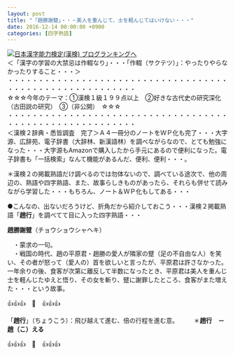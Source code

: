 ```yaml
---
layout: post
title: "「趙勝謝躄」・・・美人を重んじて、士を軽んじてはいけない・・・"
date: 2016-12-14 00:00:00 +0900
categories: [四字熟語]
---
```


[![](/syuusyuu9701/assets/images/「趙勝謝躄」・・・美人を重んじて、士を軽んじてはいけない・・・-br_c_3028_1.gif)](http://blog.with2.net/link.php?1659096:3028 "日本漢字能力検定(漢検) ブログランキングへ")[日本漢字能力検定(漢検) ブログランキングへ](http://blog.with2.net/link.php?1659096:3028)  
＜「漢字の学習の大禁忌は作輟なり」・・・「作輟（サクテツ）」：やったりやらなかったりすること・・・＞  
・・・・・・・・・・・・・・・・・・・・・・・・・・・・・・・・・・・・・・・・・・・・・・・・・・・・・・・・・  
☆☆☆今年のテーマ：①漢検１級１９９点以上　②好きな古代史の研究深化（古田説の研究）　③（非公開）　☆☆☆　　  
・・・・・・・・・・・・・・・・・・・・・・・・・・・・・・・・・・・・・・・・・・・・・・・・・・・・・・・・・  
＜漢検２辞典・悉皆調査　完了＞Ａ４一冊分のノートをＷＰ化も完了・・・大字源、広辞苑、電子辞書（大辞林、新漢語林）を調べながらなので、とても勉強になった・・・大字源もAmazonで購入したから手元にあるので便利になった。電子辞書も「一括検索」なんて機能があるんだ、便利、便利・・・。  
  
＊漢検２の掲載熟語だけ調べるのでは勿体ないので、調べている途次で、他の周辺の、熟語や四字熟語、また、故事らしきものがあったら、それらも併せて読みながら学習した・・・もちろん、ノート＆ＷＰ化もしてある・・・  
  
●こんなの、出ないだろうけど、折角だから紹介しておこう・・・漢検２掲載熟語「**趙行**」を調べてて目に入った四字熟語・・・  
  
  
**趙勝謝躄**（チョウショウシャヘキ）　  
  
　・蒙求の一句。  
　・戦国の時代、趙の平原君・趙勝の愛人が隣家の躄（足の不自由な人）を笑い、その者が怒って（愛人の）首を欲しいと言ったが、平原君は許さなかった。一年余りの後、食客が次第に離反して半数になったとき、平原君は美人を重んじ士を軽んじたゆえと悟り、その女を斬り、躄に謝罪したところ、食客がまた増えた・・・という故事。  
  
👍👍👍　🐒　👍👍👍  
  
「**趙行**」（ちょうこう）：飛び越えて進む、倍の行程を進む意。　　　＊**趙行　－　趙（こ）える**  
  
👍👍👍　🐒　👍👍👍  
  
  
